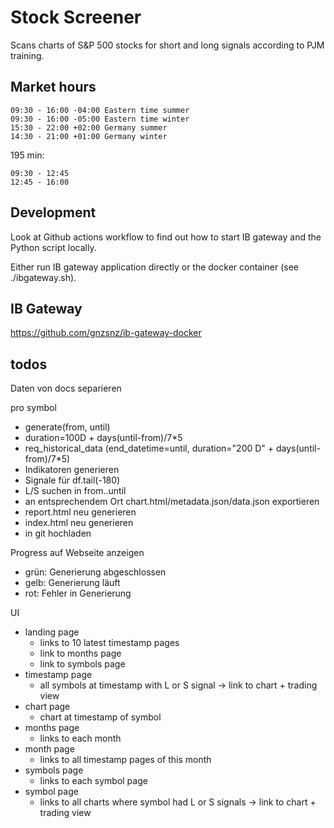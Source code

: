 # Stock Screener

Scans charts of S&P 500 stocks for short and long signals according to PJM training.

## Market hours

    09:30 - 16:00 -04:00 Eastern time summer
    09:30 - 16:00 -05:00 Eastern time winter
    15:30 - 22:00 +02:00 Germany summer
    14:30 - 21:00 +01:00 Germany winter

195 min:

    09:30 - 12:45
    12:45 - 16:00

## Development

Look at Github actions workflow to find out how to start IB gateway and the Python script locally.

Either run IB gateway application directly or the docker container (see ./ibgateway.sh).

## IB Gateway

https://github.com/gnzsnz/ib-gateway-docker

## todos

Daten von docs separieren

pro symbol

- generate(from, until)
- duration=100D + days(until-from)/7*5
- req_historical_data (end_datetime=until, duration="200 D" + days(until-from)/7*5)
- Indikatoren generieren
- Signale für df.tail(-180)
- L/S suchen in from..until
- an entsprechendem Ort chart.html/metadata.json/data.json exportieren
- report.html neu generieren
- index.html neu generieren
- in git hochladen

Progress auf Webseite anzeigen

- grün: Generierung abgeschlossen
- gelb: Generierung läuft
- rot: Fehler in Generierung

UI

- landing page
    - links to 10 latest timestamp pages
    - link to months page
    - link to symbols page
- timestamp page
    - all symbols at timestamp with L or S signal -> link to chart + trading view
- chart page
    - chart at timestamp of symbol
- months page
    - links to each month
- month page
    - links to all timestamp pages of this month
- symbols page
    - links to each symbol page
- symbol page
    - links to all charts where symbol had L or S signals -> link to chart + trading view
